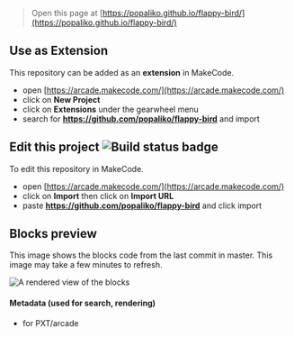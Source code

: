  


> Open this page at [https://popaliko.github.io/flappy-bird/](https://popaliko.github.io/flappy-bird/)

## Use as Extension

This repository can be added as an **extension** in MakeCode.

* open [https://arcade.makecode.com/](https://arcade.makecode.com/)
* click on **New Project**
* click on **Extensions** under the gearwheel menu
* search for **https://github.com/popaliko/flappy-bird** and import

## Edit this project ![Build status badge](https://github.com/popaliko/flappy-bird/workflows/MakeCode/badge.svg)

To edit this repository in MakeCode.

* open [https://arcade.makecode.com/](https://arcade.makecode.com/)
* click on **Import** then click on **Import URL**
* paste **https://github.com/popaliko/flappy-bird** and click import

## Blocks preview

This image shows the blocks code from the last commit in master.
This image may take a few minutes to refresh.

![A rendered view of the blocks](https://github.com/popaliko/flappy-bird/raw/master/.github/makecode/blocks.png)

#### Metadata (used for search, rendering)

* for PXT/arcade
<script src="https://makecode.com/gh-pages-embed.js"></script><script>makeCodeRender("{{ site.makecode.home_url }}", "{{ site.github.owner_name }}/{{ site.github.repository_name }}");</script>
